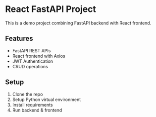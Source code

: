 # React FastAPI Project

This is a demo project combining FastAPI backend with React frontend.

## Features
- FastAPI REST APIs
- React frontend with Axios
- JWT Authentication
- CRUD operations

## Setup
1. Clone the repo
2. Setup Python virtual environment
3. Install requirements
4. Run backend & frontend

